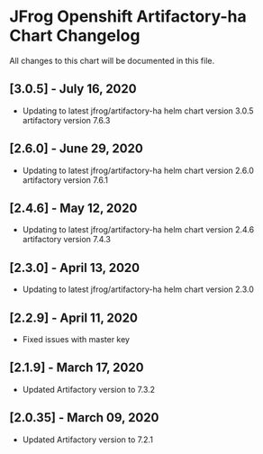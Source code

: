 # JFrog  Openshift Artifactory-ha Chart Changelog
All changes to this chart will be documented in this file.

## [3.0.5] - July 16, 2020
* Updating to latest jfrog/artifactory-ha helm chart version 3.0.5 artifactory version 7.6.3

## [2.6.0] - June 29, 2020
* Updating to latest jfrog/artifactory-ha helm chart version 2.6.0 artifactory version 7.6.1

## [2.4.6] - May 12, 2020
* Updating to latest jfrog/artifactory-ha helm chart version 2.4.6 artifactory version 7.4.3

## [2.3.0] - April 13, 2020
* Updating to latest jfrog/artifactory-ha helm chart version 2.3.0

## [2.2.9] - April 11, 2020
* Fixed issues with master key

## [2.1.9] - March 17, 2020
* Updated Artifactory version to 7.3.2

## [2.0.35] - March 09, 2020
* Updated Artifactory version to 7.2.1

